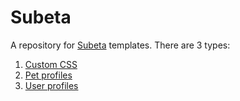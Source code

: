 # Subeta

A repository for [Subeta](https://subeta.net) templates. There are 3 types:

1. [Custom CSS](https://hongske.github.io/subeta/custom-css)
2. [Pet profiles](https://hongske.github.io/subeta/pet-profiles)
3. [User profiles](https://hongske.github.io/subeta/user-profiles)
